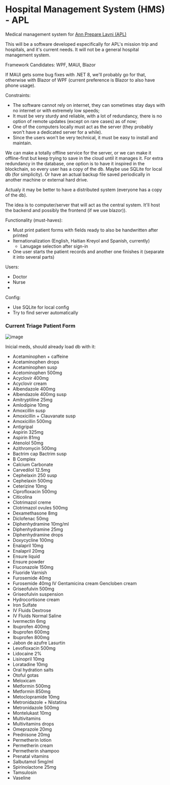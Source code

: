 # Hospital Management System (HMS) - APL

Medical management system for [Ann Prepare Lavni (APL)](https://annpreparelavni.org) 

This will be a software developed especifically for APL's mission trip and hospitals, and it's current needs. It will not be a general hospital management system.

Framework Candidates: WPF, MAUI, Blazor

If MAUI gets some bug fixes with .NET 8, we'll probably go for that, otherwise with Blazor of WPF (current preference is Blazor to also have phone usage).

Constraints:
  - The software cannot rely on internet, they can sometimes stay days with no internet or with extremely low speeds;
  - It must be very sturdy and reliable, with a lot of redundancy, there is no option of remote updates (except on rare cases) as of now;
  - One of the computers locally must act as the server (they probably won't have a dedicated server for a while).
  - Since the users won't be very technical, it must be easy to install and maintain.


  We can make a totally offline service for the server, or we can make it offline-first but keep trying to save in the cloud until it manages it.
  For extra redundancy in the database, one option is to have it inspired in the blockchain, so every user has a copy of the db. Maybe use SQLite for local db (for simplicity). Or have an actual backup file saved periodically in another machine or external hard drive.

  Actualy it may be better to have a distributed system (everyone has a copy of the db).

  The idea is to computer/server that will act as the central system. It'll host the backend and possibly the frontend (if we use blazor)).

Functionality (must-haves):
  - Must print patient forms with fields ready to also be handwritten after printed
  - Iternationalization (English, Haitian Kreyol and Spanish, currently)
      - Lanugage selection after sign-in
  - One user starts the patient records and another one finishes it (separate it into several parts)

Users:
  - Doctor
  - Nurse
  - 

Config:
  - Use SQLite for local config
  - Try to find server automatically


### Current Triage Patient Form
![image](https://github.com/RicardoDeGenova/hospital-management-system/assets/79471515/52eaf41f-92bb-49b6-9057-ba60f463a469)


Inicial meds, should already load db with it:

  - Acetaminophen + caffeine
  - Acetaminophen drops
  - Acetaminophen susp
  - Acetominophen 500mg
  - Acyclovir 400mg
  - Acyclovir cream
  - Albendazole 400mg
  - Albendazole 400mg susp
  - Amitryptiline 25mg 
  - Amlodipine 10mg
  - Amoxcillin susp
  - Amoxicillin + Clauvanate susp
  - Amoxicillin 500mg
  - Antigripal
  - Aspirin 325mg
  - Aspirin 81mg
  - Atenolol 50mg
  - Azithromycin 500mg
  - Bactrim cap Bactrim susp 
  - B Complex
  - Calcium Carbonate 
  - Carvedilol 12.5mg
  - Cephelaxin 250 susp 
  - Cephelaxin 500mg 
  - Ceterizine 10mg
  - Ciprofloxacin 500mg
  - Citicolina
  - Clotrimazol creme 
  - Clotrimazol ovules 500mg
  - Dexamethasone 8mg 
  - Diclofenac 50mg
  - Diphenhydramine 10mg/ml 
  - Diphenhydramine 25mg 
  - Diphenhydramine drops 
  - Doxycycline 100mg 
  - Enalapril 10mg
  - Enalapril 20mg
  - Ensure liquid
  - Ensure powder
  - Fluconazole 150mg
  - Fluoride Varnish
  - Furosemide 40mg
  - Furosemide 40mg IV Gentamicina cream Gencloben cream
  - Griseofulvin 500mg
  - Griseofulvin suspension 
  - Hydrocortisone cream 
  - Iron Sulfate
  - IV Fluids Dextrose
  - IV Fluids Normal Saline
  - Ivermectin 6mg
  - Ibuprofen 400mg
  - Ibuprofen 600mg
  - Ibuprofen 800mg
  - Jabon de azufre Lasurtin
  - Levofloxacin 500mg
  - Lidocaine 2% 
  - Lisinopril 10mg 
  - Loratadine 10mg
  - Oral hydration salts
  - Otoful gotas 
  - Meloxicam 
  - Metformin 500mg 
  - Metformin 850mg
  - Metoclopramide 10mg
  - Metronidazole + Nistatina
  - Metronidazole 500mg
  - Montelukast 10mg
  - Multivitamins
  - Multivitamins drops
  - Omeprazole 20mg
  - Prednisone 20mg
  - Permetherin lotion
  - Permetherin cream
  - Permetherin shampoo
  - Prenatal vitamins 
  - Salbutamol 5mg/ml
  - Spirinolactone 25mg 
  - Tamsulosin
  - Vaseline
